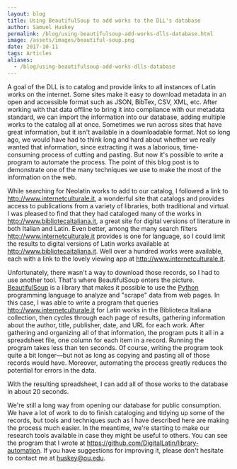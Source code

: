 ```yaml
---
layout: blog
title: Using BeautifulSoup to add works to the DLL's database
author: Samuel Huskey
permalink: /blog/using-beautifulsoup-add-works-dlls-database.html
image: /assets/images/beautiful-soup.png
date: 2017-10-11
tags: Articles
aliases:
  - /blog/using-beautifulsoup-add-works-dlls-database
---
```


A goal of the DLL is to catalog and provide links to all instances of Latin works on the internet. Some sites make it easy to download metadata in an open and accessible format such as JSON, BibTex, CSV, XML, etc. After working with that data offline to bring it into compliance with our metadata standard, we can import the information into our database, adding multiple works to the catalog all at once. Sometimes we run across sites that have great information, but it isn't available in a downloadable format. Not so long ago, we would have had to think long and hard about whether we really wanted that information, since extracting it was a laborious, time-consuming process of cutting and pasting. But now it's possible to write a program to automate the process. The point of this blog post is to demonstrate one of the many techniques we use to make the most of the information on the web.

While searching for Neolatin works to add to our catalog, I followed a link to <http://www.internetculturale.it>, a wonderful site that catalogs and provides access to publications from a variety of libraries, both traditional and virtual. I was pleased to find that they had cataloged many of the works in <http://www.bibliotecaitaliana.it>, a great site for digital versions of literature in both Italian and Latin. Even better, among the many search filters <http://www.internetculturale.it> provides is one for language, so I could limit the results to digital versions of Latin works available at <http://www.bibliotecaitaliana.it>. Well over a hundred works were available, each with a link to the lovely viewing app at <http://www.internetculturale.it>.

Unfortunately, there wasn't a way to download those records, so I had to use another tool. That's where BeautifulSoup enters the picture. [BeautifulSoup](https://www.crummy.com/software/BeautifulSoup/) is a library that makes it possible to use the [Python](https://www.python.org) programming language to analyze and "scrape" data from web pages. In this case, I was able to write a program that queries <http://www.internetculturale.it> for Latin works in the Biblioteca Italiana collection, then cycles through each page of results, gathering information about the author, title, publisher, date, and URL for each work. After gathering and organizing all of that information, the program puts it all in a spreadsheet file, one column for each item in a record. Running the program takes less than ten seconds. Of course, writing the program took quite a bit longer—but not as long as copying and pasting all of those records would have. Moreover, automating the process greatly reduces the potential for errors in the data.

With the resulting spreadsheet, I can add all of those works to the database in about 20 seconds.

We're still a long way from opening our database for public consumption. We have a lot of work to do to finish cataloging and tidying up some of the records, but tools and techniques such as I have described here are making the process much easier. In the meantime, we're starting to make our research tools available in case they might be useful to others. You can see the program that I wrote at <https://github.com/DigitalLatin/library-automation>. If you have suggestions for improving it, please don't hesitate to contact me at [huskey@ou.edu](mailto:huskey@ou.edu?subject=Blog%20post%20on%20BeautifulSoup).

